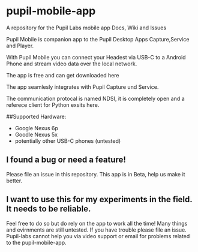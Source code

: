 # pupil-mobile-app
A repository for the Pupil Labs mobile app Docs, Wiki and Issues


Pupil Mobile is companion app to the Pupil Desktop Apps Capture,Service and Player.

With Pupil Mobile you can connect your Headest via USB-C to a Android Phone and stream video data over the local network.

The app is free and can get downloaded here

The app seamlesly integrates with Pupil Capture und Service. 

The communication protocal is named NDSI, it is completely open and a referece client for Python exsits here.

##Supported Hardware:

- Google Nexus 6p
- Goodle Nexus 5x
- potentially other USB-C phones (untested)

## I found a bug or need a feature!

Please file an issue in this repository. This app is in Beta, help us make it better.

## I want to use this for my experiments in the field. It needs to be reliable.

Feel free to do so but do rely on the app to work all the time! Many things and evirnments are still untested. If you have trouble please file an issue. Pupil-labs cannot help you via video support or email for problems related to the pupil-mobile-app.


